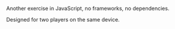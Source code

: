 Another exercise in JavaScript, no frameworks, no dependencies.

Designed for two players on the same device.